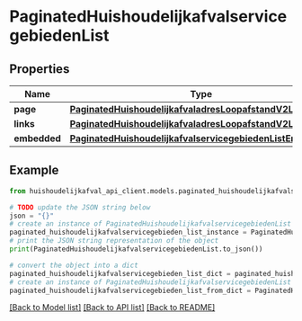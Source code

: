 # PaginatedHuishoudelijkafvalservicegebiedenList


## Properties

Name | Type | Description | Notes
------------ | ------------- | ------------- | -------------
**page** | [**PaginatedHuishoudelijkafvaladresLoopafstandV2ListPage**](PaginatedHuishoudelijkafvaladresLoopafstandV2ListPage.md) |  | [optional] 
**links** | [**PaginatedHuishoudelijkafvaladresLoopafstandV2ListLinks**](PaginatedHuishoudelijkafvaladresLoopafstandV2ListLinks.md) |  | [optional] 
**embedded** | [**PaginatedHuishoudelijkafvalservicegebiedenListEmbedded**](PaginatedHuishoudelijkafvalservicegebiedenListEmbedded.md) |  | [optional] 

## Example

```python
from huishoudelijkafval_api_client.models.paginated_huishoudelijkafvalservicegebieden_list import PaginatedHuishoudelijkafvalservicegebiedenList

# TODO update the JSON string below
json = "{}"
# create an instance of PaginatedHuishoudelijkafvalservicegebiedenList from a JSON string
paginated_huishoudelijkafvalservicegebieden_list_instance = PaginatedHuishoudelijkafvalservicegebiedenList.from_json(json)
# print the JSON string representation of the object
print(PaginatedHuishoudelijkafvalservicegebiedenList.to_json())

# convert the object into a dict
paginated_huishoudelijkafvalservicegebieden_list_dict = paginated_huishoudelijkafvalservicegebieden_list_instance.to_dict()
# create an instance of PaginatedHuishoudelijkafvalservicegebiedenList from a dict
paginated_huishoudelijkafvalservicegebieden_list_from_dict = PaginatedHuishoudelijkafvalservicegebiedenList.from_dict(paginated_huishoudelijkafvalservicegebieden_list_dict)
```
[[Back to Model list]](../README.md#documentation-for-models) [[Back to API list]](../README.md#documentation-for-api-endpoints) [[Back to README]](../README.md)


